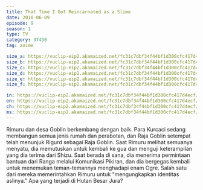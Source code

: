 ```yaml
---
title: That Time I Got Reincarnated as a Slime
date: 2010-06-09
episode: 9
season: 1
type: TV
category: 37430
tag: anime

size_a: https://vuclip-eip2.akamaized.net/fc31c7dbf34f44bf1d300cfc417d4ecf/vp63207_V20210324053823/hlsc_e2931_2.m3u8
size_b: https://vuclip-eip2.akamaized.net/fc31c7dbf34f44bf1d300cfc417d4ecf/vp63207_V20210324053823/hlsc_e2931_3.m3u8
size_c: https://vuclip-eip2.akamaized.net/fc31c7dbf34f44bf1d300cfc417d4ecf/vp63207_V20210324053823/hlsc_e2931_4.m3u8
size_d: https://vuclip-eip2.akamaized.net/fc31c7dbf34f44bf1d300cfc417d4ecf/vp63207_V20210324053823/hlsc_e2931_5.m3u8
size_e: https://vuclip-eip2.akamaized.net/fc31c7dbf34f44bf1d300cfc417d4ecf/vp63207_V20210324053823/hlsc_e2931_6.m3u8
size_f: https://vuclip-eip2.akamaized.net/fc31c7dbf34f44bf1d300cfc417d4ecf/vp63207_V20210324053823/hlsc_e2931_7.m3u8

in: https://vuclip-eip2.akamaized.net/fc31c7dbf34f44bf1d300cfc417d4ecf/id.vtt
en: https://vuclip-eip2.akamaized.net/fc31c7dbf34f44bf1d300cfc417d4ecf/en.vtt
ch: https://vuclip-eip2.akamaized.net/fc31c7dbf34f44bf1d300cfc417d4ecf/zh-TW.vtt
ms: https://vuclip-eip2.akamaized.net/fc31c7dbf34f44bf1d300cfc417d4ecf/ms.vtt
---
```

Rimuru dan desa Goblin berkembang dengan baik. Para Kurcaci sedang membangun semua jenis rumah dan perabotan, dan Raja Goblin setempat telah menunjuk Rigurd sebagai Raja Goblin. Saat Rimuru melihat semuanya menyatu, dia memutuskan untuk kembali ke gua dan menguji keterampilan yang dia terima dari Shizu. Saat berada di sana, dia menerima permintaan bantuan dari Ranga melalui Komunikasi Pikiran, dan dia bergegas kembali untuk menemukan teman-temannya menghadapi enam Ogre. Salah satu dari mereka memerintahkan Rimuru untuk "mengungkapkan identitas aslinya." Apa yang terjadi di Hutan Besar Jura?